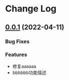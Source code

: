 # Change Log

## [0.0.1](https://github.com/laogong5i0) (2022-04-11)


### Bug Fixes


### Features

* 修复aaaaaa
* bbbbbb功能描述
